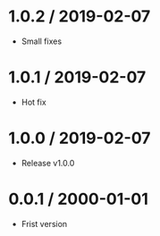 1.0.2 / 2019-02-07
===================

  * Small fixes
  
1.0.1 / 2019-02-07
===================

  * Hot fix
  
1.0.0 / 2019-02-07
===================

  * Release v1.0.0
  
0.0.1 / 2000-01-01
===================

  * Frist version